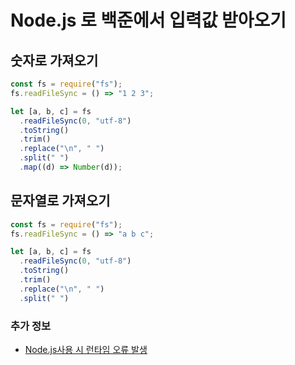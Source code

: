 # Node.js 로 백준에서 입력값 받아오기

## 숫자로 가져오기

```js
const fs = require("fs");
fs.readFileSync = () => "1 2 3";

let [a, b, c] = fs
  .readFileSync(0, "utf-8")
  .toString()
  .trim()
  .replace("\n", " ")
  .split(" ")
  .map((d) => Number(d));
```

## 문자열로 가져오기

```js
const fs = require("fs");
fs.readFileSync = () => "a b c";

let [a, b, c] = fs
  .readFileSync(0, "utf-8")
  .toString()
  .trim()
  .replace("\n", " ")
  .split(" ")
```

### 추가 정보

- [Node.js사용 시 런타임 오류 발생](https://www.acmicpc.net/board/view/137718)
